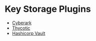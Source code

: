 # Key Storage Plugins

- [Cyberark](/manual/key-storage/storage-plugins/cyberark-storage.md)
- [Thycotic](/manual/key-storage/storage-plugins/thycotic-storage.md)
- [Hashicorp Vault](/manual/key-storage/storage-plugins/vault.md)

